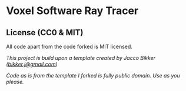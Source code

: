 # Voxel Software Ray Tracer

## License (CC0 & MIT)
All code apart from the code forked is MIT licensed.

*This project is build upon a template created by Jacco Bikker (bikker.j@gmail.com)*

*Code as is from the template I forked is fully public domain. Use as you please.*

